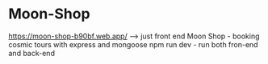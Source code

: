 # Moon-Shop
https://moon-shop-b90bf.web.app/  --> just front end
Moon Shop - booking cosmic tours with express and mongoose
npm run dev - run both fron-end and back-end
